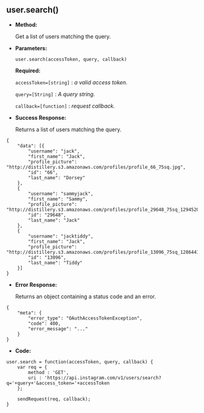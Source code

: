 **user.search()**
----

* **Method:**
  
	Get a list of users matching the query.
	
*  **Parameters:**

	```
	user.search(accessToken, query, callback)
	```

   **Required:**
 
   `accessToken=[string]` : *a valid access token.*
   
   `query=[String]` : *A query string.*

   `callback=[function]` : *request callback.*

* **Success Response:**

	Returns a list of users matching the query.
	
```
{
    "data": [{
        "username": "jack",
        "first_name": "Jack",
        "profile_picture": "http://distillery.s3.amazonaws.com/profiles/profile_66_75sq.jpg",
        "id": "66",
        "last_name": "Dorsey"
    },
    {
        "username": "sammyjack",
        "first_name": "Sammy",
        "profile_picture": "http://distillery.s3.amazonaws.com/profiles/profile_29648_75sq_1294520029.jpg",
        "id": "29648",
        "last_name": "Jack"
    },
    {
        "username": "jacktiddy",
        "first_name": "Jack",
        "profile_picture": "http://distillery.s3.amazonaws.com/profiles/profile_13096_75sq_1286441317.jpg",
        "id": "13096",
        "last_name": "Tiddy"
    }]
}
```
 
* **Error Response:**
	
	Returns an object containing a status code and an error.
	
```
{
	"meta": {
		"error_type": "OAuthAccessTokenException",
		"code": 400,
		"error_message": "..."
	}
}
```

* **Code:**

```
user.search = function(accessToken, query, callback) {
    var req = {
        method : 'GET',
        uri : 'https://api.instagram.com/v1/users/search?q='+query+'&access_token='+accessToken
    };

    sendRequest(req, callback);
}
```